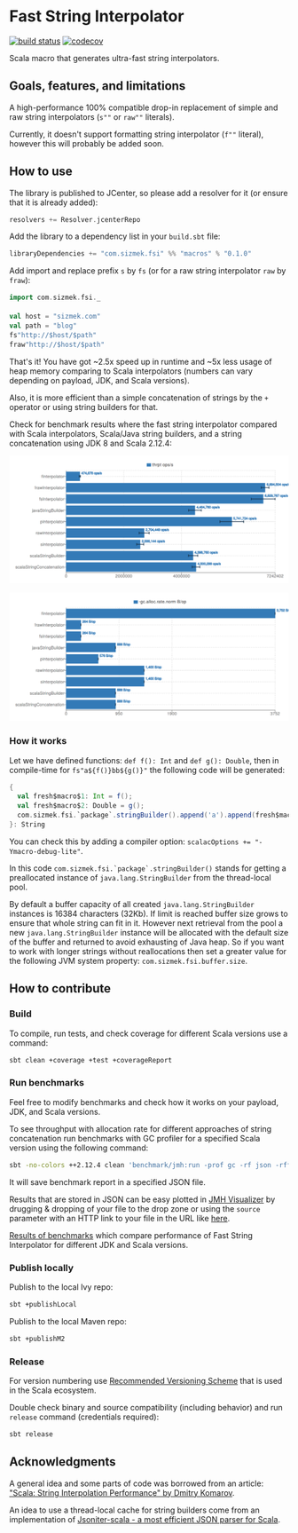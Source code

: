 # Fast String Interpolator

[![build status](https://travis-ci.org/Sizmek/fast-string-interpolator.svg?branch=master)](https://travis-ci.org/Sizmek/fast-string-interpolator)
[![codecov](https://codecov.io/gh/Sizmek/fast-string-interpolator/branch/master/graph/badge.svg)](https://codecov.io/gh/Sizmek/fast-string-interpolator)

Scala macro that generates ultra-fast string interpolators.

## Goals, features, and limitations

A high-performance 100% compatible drop-in replacement of simple and raw string interpolators (`s""` or `raw""` literals).

Currently, it doesn't support formatting string interpolator (`f""` literal), however this will probably be added soon.

## How to use

The library is published to JCenter, so please add a resolver for it (or ensure that it is already added):

```sbt
resolvers += Resolver.jcenterRepo
```

Add the library to a dependency list in your `build.sbt` file:

```sbt
libraryDependencies += "com.sizmek.fsi" %% "macros" % "0.1.0"
```

Add import and replace prefix `s` by `fs` (or for a raw string interpolator `raw` by `fraw`):

```scala
import com.sizmek.fsi._

val host = "sizmek.com"
val path = "blog"
fs"http://$host/$path"
fraw"http://$host/$path"
```

That's it! You have got ~2.5x speed up in runtime and ~5x less usage of heap memory comparing to Scala interpolators
(numbers can vary depending on payload, JDK, and Scala versions).

Also, it is more efficient than a simple concatenation of strings by the `+` operator or using string builders for that.

Check for benchmark results where the fast string interpolator compared with
Scala interpolators, Scala/Java string builders, and a string concatenation using JDK 8 and Scala 2.12.4:

[![Throughput](docs/fast_string_interpolator_throughput.png)](docs/fast_string_interpolator_throughput.png)

[![Heap Usage](docs/fast_string_interpolator_heap_usage.png)](docs/fast_string_interpolator_heap_usage.png)

### How it works

Let we have defined functions: `def f(): Int` and `def g(): Double`, then in compile-time for `fs"a${f()}bb${g()}"`
the following code will be generated:

```scala
{
  val fresh$macro$1: Int = f();
  val fresh$macro$2: Double = g();
  com.sizmek.fsi.`package`.stringBuilder().append('a').append(fresh$macro$1).append("bb").append(fresh$macro$2).toString();
}: String
```

You can check this by adding a compiler option: `scalacOptions += "-Ymacro-debug-lite"`.

In this code ```com.sizmek.fsi.`package`.stringBuilder()``` stands for getting a preallocated instance of
`java.lang.StringBuilder` from the thread-local pool.

By default a buffer capacity of all created `java.lang.StringBuilder` instances is 16384 characters (32Kb). If limit
is reached buffer size grows to ensure that whole string can fit in it. However next retrieval from the pool a new 
`java.lang.StringBuilder` instance will be allocated with the default size of the buffer and returned to avoid 
exhausting of Java heap. So if you want to work with longer strings without reallocations then set a greater value for 
the following JVM system property: `com.sizmek.fsi.buffer.size`.

## How to contribute

### Build

To compile, run tests, and check coverage for different Scala versions use a command:

```sh
sbt clean +coverage +test +coverageReport
```

### Run benchmarks

Feel free to modify benchmarks and check how it works on your payload, JDK, and Scala versions.

To see throughput with allocation rate for different approaches of string concatenation run benchmarks with GC profiler
for a specified Scala version using the following command:

```sh
sbt -no-colors ++2.12.4 clean 'benchmark/jmh:run -prof gc -rf json -rff jdk-8_scala-2.12.4.json .*'
```

It will save benchmark report in a specified JSON file.

Results that are stored in JSON can be easy plotted in [JMH Visualizer](http://jmh.morethan.io/) by drugging & dropping
of your file to the drop zone or using the `source` parameter with an HTTP link to your file in the URL like 
[here](http://jmh.morethan.io/?source=http://jmh.morethan.io/?source=https://sizmek.github.io/fast-string-interpolator/jdk-8_scala-2.12.4.json).

[Results of benchmarks](https://sizmek.github.io/fast-string-interpolator) which compare performance of Fast String
Interpolator for different JDK and Scala versions.  

### Publish locally

Publish to the local Ivy repo:

```sh
sbt +publishLocal
```

Publish to the local Maven repo:

```sh
sbt +publishM2
```

### Release

For version numbering use [Recommended Versioning Scheme](http://docs.scala-lang.org/overviews/core/binary-compatibility-for-library-authors.html#recommended-versioning-scheme)
that is used in the Scala ecosystem.

Double check binary and source compatibility (including behavior) and run `release` command (credentials required):

```sh
sbt release
```

## Acknowledgments

A general idea and some parts of code was borrowed from an article: ["Scala: String Interpolation Performance" by Dmitry Komarov](https://medium.com/@dkomanov/scala-string-interpolation-performance-21dc85e83afd).

An idea to use a thread-local cache for string builders come from an implementation of
[Jsoniter-scala - a most efficient JSON parser for Scala](https://github.com/plokhotnyuk/jsoniter-scala).
